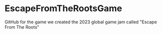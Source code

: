 # EscapeFromTheRootsGame
GitHub for the game we created the 2023 global game jam called "Escape From The Roots"
